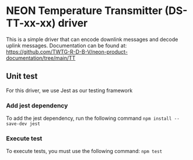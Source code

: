 ﻿# NEON Temperature Transmitter (DS-TT-xx-xx) driver

This is a simple driver that can encode downlink messages and decode uplink messages. Documentation can be found at:
https://github.com/TWTG-R-D-B-V/neon-product-documentation/tree/main/TT

## Unit test

For this driver, we use Jest as our testing framework

### Add jest dependency
To add the jest dependency, run the following command
```npm install --save-dev jest```
### Execute test
To execute tests, you must use the following command:
```npm test```
